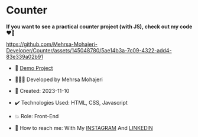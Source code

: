 # Counter

**If you want to see a practical counter project (with JS), check out my code ♥️👀**

https://github.com/Mehrsa-Mohajeri-Developer/Counter/assets/145048780/5ae14b3a-7c09-4322-add4-83e339a02b91

- 🔗 [Demo Project](https://mehrsamohajeri.github.io/Counter/)
  
- 👩🏻‍💻 Developed by Mehrsa Mohajeri

- 📆 Created: 2023-11-10

- ✔️ Technologies Used: HTML, CSS, Javascript

- 💥 Role: Front-End

- 📲 How to reach me: With My [INSTAGRAM](https://www.instagram.com/mehrsa_mohajeri_developer) And [LINKEDIN](https://www.linkedin.com/in/mehrsa-mohajeri-developer)

